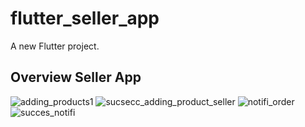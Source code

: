 # flutter_seller_app

A new Flutter project.

## Overview Seller App

![adding_products1](https://github.com/morshinka/flutter_seller_app/assets/105735079/31086dfc-5fdc-4904-ac06-b0ec90e71812)
![sucsecc_adding_product_seller](https://github.com/morshinka/flutter_seller_app/assets/105735079/767ff96b-cb68-41fa-8a8b-f1ac63973775)
![notifi_order](https://github.com/morshinka/flutter_seller_app/assets/105735079/2cf61b0a-2021-4313-936a-3be3df8c2bf9)
![succes_notifi](https://github.com/morshinka/flutter_seller_app/assets/105735079/c68f7b29-e67f-4abd-9fde-4d3d5c07bd05)

